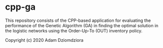 # cpp-ga
This repository consists of the CPP-based application for evaluating the performance of the Genetic Algorithm (GA) in finding the optimal solution in the logistic networks using the Order-Up-To (OUT) inventory policy.  

Copyright (c) 2020 Adam Dziomdziora
